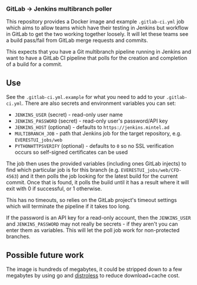 ### GitLab → Jenkins multibranch poller
This repository provides a Docker image and example `.gitlab-ci.yml` job which aims to allow teams which have their testing in Jenkins but workflow in GitLab to get the two working together loosely. It will let these teams see a build pass/fail from GitLab merge requests and commits.

This expects that you have a Git multibranch pipeline running in Jenkins and want to have a GitLab CI pipeline that polls for the creation and completion of a build for a commit.

## Use
See the `.gitlab-ci.yml.example` for what you need to add to your `.gitlab-ci.yml`. There are also secrets and environment variables you can set:

 * `JENKINS_USER` (secret) - read-only user name
 * `JENKINS_PASSWORD` (secret) - read-only user's password/API key
 * `JENKINS_HOST` (optional) - defaults to `https://jenkins.mintel.ad`
 * `MULTIBRANCH_JOB` - path that Jenkins job for the target repository, e.g. `EVERESTUI_jobs/web`
 * `PYTHONHTTPSVERIFY` (optional) - defaults to `0` so no SSL verification occurs so self-signed certificates can be used

The job then uses the provided variables (including ones GitLab injects) to find which particular job is for this branch (e.g. `EVERESTUI_jobs/web/CFD-4563`) and it then polls the job looking for the latest build for the current commit. Once that is found, it polls the build until it has a result where it will exit with 0 if successful, or 1 otherwise.

This has no timeouts, so relies on the GitLab project's timeout settings which will terminate the pipeline if it takes too long.

If the password is an API key for a read-only account, then the `JENKINS_USER` and `JENKINS_PASSWORD` may not really be secrets - if they aren't you can enter them as variables. This will let the poll job work for non-protected branches.

## Possible future work
The image is hundreds of megabytes, it could be stripped down to a few megabytes by using go and [distroless](https://github.com/GoogleContainerTools/distroless) to reduce download+cache cost.
